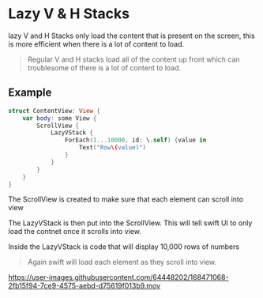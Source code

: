 # Lazy V & H Stacks

lazy V and H Stacks only load the content that is present on the screen, this is more efficient when there is a lot of content to load. 

> Regular V and H stacks load all of the content up front which can troublesome of there is a lot of content to load. 

## Example
``` swift
struct ContentView: View {
    var body: some View {
        ScrollView {
            LazyVStack {
                ForEach(1...10000, id: \.self) {value in
                    Text("Row\(value)")
                }
            }
        }
    }
}
```

The ScrollView is created to make sure that each element can scroll into view

The LazyVStack is then put into the ScrollView. This will tell swift UI to only load the contnet once it scrolls into view.

Inside the LazyVStack is code that will display 10,000 rows of numbers

> Again swift will load each element as they scroll into view. 


https://user-images.githubusercontent.com/64448202/168471068-2fb15f94-7ce9-4575-aebd-d75619f013b9.mov





